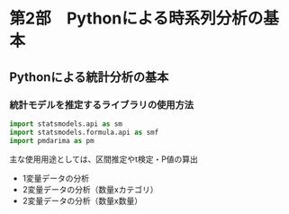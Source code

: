 # 第2部　Pythonによる時系列分析の基本
## Pythonによる統計分析の基本
### 統計モデルを推定するライブラリの使用方法
```python
import statsmodels.api as sm
import statsmodels.formula.api as smf
import pmdarima as pm
```
主な使用用途としては、区間推定やt検定・P値の算出


- 1変量データの分析
- 2変量データの分析（数量xカテゴリ）
- 2変量データの分析（数量x数量）